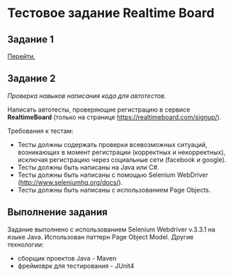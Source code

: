 # Тестовое задание Realtime Board

## Задание 1
[Перейти.](./testing-scenario-text-tool.md)

## Задание 2

_Проверка навыков написания кода для автотестов._

Написать автотесты, проверяющие регистрацию в сервисе **RealtimeBoard** (только на странице https://realtimeboard.com/signup/).

Требования к тестам:
- Тесты должны содержать проверки всевозможных ситуаций, возникающих в момент регистрации (корректных и некорректных), исключая регистрацию через социальные сети (facebook и google).
- Тесты должны быть написаны на Java или C#.
- Тесты должны быть написаны с помощью Selenium WebDriver (http://www.seleniumhq.org/docs/).
- Тесты должны быть написаны с использованием Page Objects.

## Выполнение задания

Задание выполнено с использованием Selenium Webdriver v.3.3.1 на языке Java.
Использован паттерн Page Object Model.
Другие технологии:
- сборщик проектов Java - Maven
- фреймоврк для тестирования - JUnit4
